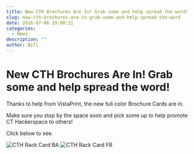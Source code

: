 ```yaml
---
title: New CTH Brochures Are In! Grab some and help spread the word!
slug: new-cth-brochures-are-in-grab-some-and-help-spread-the-word
date: 2016-07-06 19:00:11
categories:
  - News
description: ""
author: Bill
---
```


# New CTH Brochures Are In! Grab some and help spread the word!

Thanks to help from VistaPrint, the new full color Brochure Cards are in.

Make sure you stop by the space soon and pick some up to help promote CT Hackerspace to others!

Click below to see.

![CTH Rack Card BA](/uploads/2016/07/CTH-Rack-Card-BA.jpg) ![CTH Rack Card FR](/uploads/2016/07/CTH-Rack-Card-FR.jpg)
